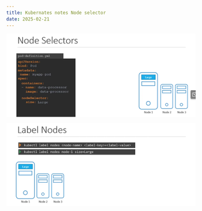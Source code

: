 ```yaml
---
title: Kubernates notes Node selector
date: 2025-02-21
---
```


![alt text](Pastedimage20250218124925.png)

![alt text](Pastedimage20250218125028.png)

